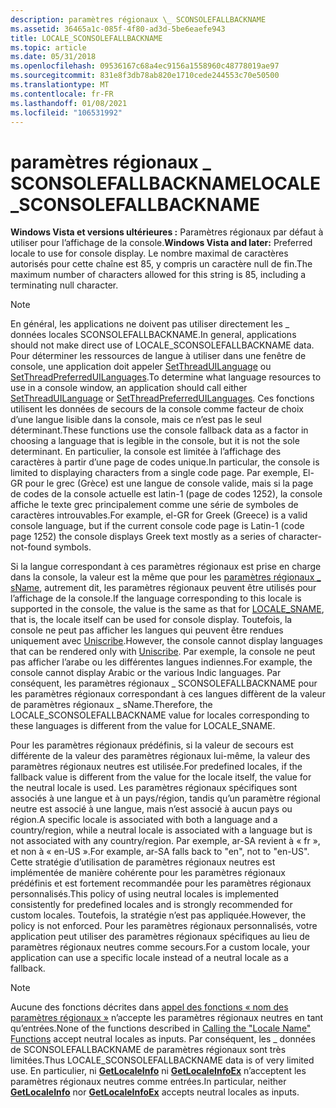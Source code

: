 ```yaml
---
description: paramètres régionaux \_ SCONSOLEFALLBACKNAME
ms.assetid: 36465a1c-085f-4f80-ad3d-5be6eaefe943
title: LOCALE_SCONSOLEFALLBACKNAME
ms.topic: article
ms.date: 05/31/2018
ms.openlocfilehash: 09536167c68a4ec9156a1558960c48778019ae97
ms.sourcegitcommit: 831e8f3db78ab820e1710cede244553c70e50500
ms.translationtype: MT
ms.contentlocale: fr-FR
ms.lasthandoff: 01/08/2021
ms.locfileid: "106531992"
---
```

# <a name="locale_sconsolefallbackname"></a><span data-ttu-id="49a10-103">paramètres régionaux \_ SCONSOLEFALLBACKNAME</span><span class="sxs-lookup"><span data-stu-id="49a10-103">LOCALE\_SCONSOLEFALLBACKNAME</span></span>

<span data-ttu-id="49a10-104">**Windows Vista et versions ultérieures :** Paramètres régionaux par défaut à utiliser pour l’affichage de la console.</span><span class="sxs-lookup"><span data-stu-id="49a10-104">**Windows Vista and later:** Preferred locale to use for console display.</span></span> <span data-ttu-id="49a10-105">Le nombre maximal de caractères autorisés pour cette chaîne est 85, y compris un caractère null de fin.</span><span class="sxs-lookup"><span data-stu-id="49a10-105">The maximum number of characters allowed for this string is 85, including a terminating null character.</span></span>

> [!Note]  
> <span data-ttu-id="49a10-106">En général, les applications ne doivent pas utiliser directement les \_ données locales SCONSOLEFALLBACKNAME.</span><span class="sxs-lookup"><span data-stu-id="49a10-106">In general, applications should not make direct use of LOCALE\_SCONSOLEFALLBACKNAME data.</span></span> <span data-ttu-id="49a10-107">Pour déterminer les ressources de langue à utiliser dans une fenêtre de console, une application doit appeler [SetThreadUILanguage](/windows/desktop/api/Winnls/nf-winnls-setthreaduilanguage) ou [SetThreadPreferredUILanguages](/windows/desktop/api/Winnls/nf-winnls-setthreadpreferreduilanguages).</span><span class="sxs-lookup"><span data-stu-id="49a10-107">To determine what language resources to use in a console window, an application should call either [SetThreadUILanguage](/windows/desktop/api/Winnls/nf-winnls-setthreaduilanguage) or [SetThreadPreferredUILanguages](/windows/desktop/api/Winnls/nf-winnls-setthreadpreferreduilanguages).</span></span> <span data-ttu-id="49a10-108">Ces fonctions utilisent les données de secours de la console comme facteur de choix d’une langue lisible dans la console, mais ce n’est pas le seul déterminant.</span><span class="sxs-lookup"><span data-stu-id="49a10-108">These functions use the console fallback data as a factor in choosing a language that is legible in the console, but it is not the sole determinant.</span></span> <span data-ttu-id="49a10-109">En particulier, la console est limitée à l’affichage des caractères à partir d’une page de codes unique.</span><span class="sxs-lookup"><span data-stu-id="49a10-109">In particular, the console is limited to displaying characters from a single code page.</span></span> <span data-ttu-id="49a10-110">Par exemple, El-GR pour le grec (Grèce) est une langue de console valide, mais si la page de codes de la console actuelle est latin-1 (page de codes 1252), la console affiche le texte grec principalement comme une série de symboles de caractères introuvables.</span><span class="sxs-lookup"><span data-stu-id="49a10-110">For example, el-GR for Greek (Greece) is a valid console language, but if the current console code page is Latin-1 (code page 1252) the console displays Greek text mostly as a series of character-not-found symbols.</span></span>

 

<span data-ttu-id="49a10-111">Si la langue correspondant à ces paramètres régionaux est prise en charge dans la console, la valeur est la même que pour les [paramètres régionaux \_ sName](locale-sname.md), autrement dit, les paramètres régionaux peuvent être utilisés pour l’affichage de la console.</span><span class="sxs-lookup"><span data-stu-id="49a10-111">If the language corresponding to this locale is supported in the console, the value is the same as that for [LOCALE\_SNAME](locale-sname.md), that is, the locale itself can be used for console display.</span></span> <span data-ttu-id="49a10-112">Toutefois, la console ne peut pas afficher les langues qui peuvent être rendues uniquement avec [Uniscribe](uniscribe.md).</span><span class="sxs-lookup"><span data-stu-id="49a10-112">However, the console cannot display languages that can be rendered only with [Uniscribe](uniscribe.md).</span></span> <span data-ttu-id="49a10-113">Par exemple, la console ne peut pas afficher l’arabe ou les différentes langues indiennes.</span><span class="sxs-lookup"><span data-stu-id="49a10-113">For example, the console cannot display Arabic or the various Indic languages.</span></span> <span data-ttu-id="49a10-114">Par conséquent, les paramètres régionaux \_ SCONSOLEFALLBACKNAME pour les paramètres régionaux correspondant à ces langues diffèrent de la valeur de paramètres régionaux \_ sName.</span><span class="sxs-lookup"><span data-stu-id="49a10-114">Therefore, the LOCALE\_SCONSOLEFALLBACKNAME value for locales corresponding to these languages is different from the value for LOCALE\_SNAME.</span></span>

<span data-ttu-id="49a10-115">Pour les paramètres régionaux prédéfinis, si la valeur de secours est différente de la valeur des paramètres régionaux lui-même, la valeur des paramètres régionaux neutres est utilisée.</span><span class="sxs-lookup"><span data-stu-id="49a10-115">For predefined locales, if the fallback value is different from the value for the locale itself, the value for the neutral locale is used.</span></span> <span data-ttu-id="49a10-116">Les paramètres régionaux spécifiques sont associés à une langue et à un pays/région, tandis qu’un paramètre régional neutre est associé à une langue, mais n’est associé à aucun pays ou région.</span><span class="sxs-lookup"><span data-stu-id="49a10-116">A specific locale is associated with both a language and a country/region, while a neutral locale is associated with a language but is not associated with any country/region.</span></span> <span data-ttu-id="49a10-117">Par exemple, ar-SA revient à « fr », et non à « en-US ».</span><span class="sxs-lookup"><span data-stu-id="49a10-117">For example, ar-SA falls back to "en", not to "en-US".</span></span> <span data-ttu-id="49a10-118">Cette stratégie d’utilisation de paramètres régionaux neutres est implémentée de manière cohérente pour les paramètres régionaux prédéfinis et est fortement recommandée pour les paramètres régionaux personnalisés.</span><span class="sxs-lookup"><span data-stu-id="49a10-118">This policy of using neutral locales is implemented consistently for predefined locales and is strongly recommended for custom locales.</span></span> <span data-ttu-id="49a10-119">Toutefois, la stratégie n’est pas appliquée.</span><span class="sxs-lookup"><span data-stu-id="49a10-119">However, the policy is not enforced.</span></span> <span data-ttu-id="49a10-120">Pour les paramètres régionaux personnalisés, votre application peut utiliser des paramètres régionaux spécifiques au lieu de paramètres régionaux neutres comme secours.</span><span class="sxs-lookup"><span data-stu-id="49a10-120">For a custom locale, your application can use a specific locale instead of a neutral locale as a fallback.</span></span>

> [!Note]  
> <span data-ttu-id="49a10-121">Aucune des fonctions décrites dans [appel des fonctions « nom des paramètres régionaux »](calling-the--locale-name--functions.md) n’accepte les paramètres régionaux neutres en tant qu’entrées.</span><span class="sxs-lookup"><span data-stu-id="49a10-121">None of the functions described in [Calling the "Locale Name" Functions](calling-the--locale-name--functions.md) accept neutral locales as inputs.</span></span> <span data-ttu-id="49a10-122">Par conséquent, les \_ données de SCONSOLEFALLBACKNAME de paramètres régionaux sont très limitées.</span><span class="sxs-lookup"><span data-stu-id="49a10-122">Thus LOCALE\_SCONSOLEFALLBACKNAME data is of very limited use.</span></span> <span data-ttu-id="49a10-123">En particulier, ni [**GetLocaleInfo**](/windows/desktop/api/Winnls/nf-winnls-getlocaleinfoa) ni [**GetLocaleInfoEx**](/windows/desktop/api/Winnls/nf-winnls-getlocaleinfoex) n’acceptent les paramètres régionaux neutres comme entrées.</span><span class="sxs-lookup"><span data-stu-id="49a10-123">In particular, neither [**GetLocaleInfo**](/windows/desktop/api/Winnls/nf-winnls-getlocaleinfoa) nor [**GetLocaleInfoEx**](/windows/desktop/api/Winnls/nf-winnls-getlocaleinfoex) accepts neutral locales as inputs.</span></span>

 

 

 



